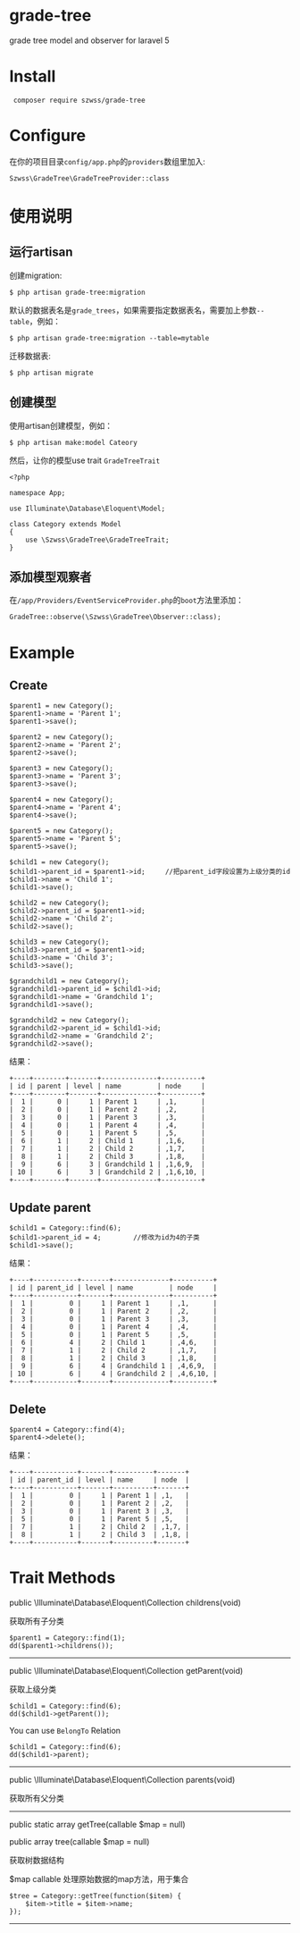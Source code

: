 # grade-tree

grade tree model and observer for laravel 5

# Install

     composer require szwss/grade-tree

# Configure

在你的项目目录`config/app.php`的`providers`数组里加入:

    Szwss\GradeTree\GradeTreeProvider::class
    
# 使用说明

## 运行artisan

创建migration:

    $ php artisan grade-tree:migration
    
默认的数据表名是`grade_trees`，如果需要指定数据表名，需要加上参数`--table`，例如：

    $ php artisan grade-tree:migration --table=mytable
    
迁移数据表:

    $ php artisan migrate

## 创建模型
    
使用artisan创建模型，例如：

    $ php artisan make:model Cateory
    
然后，让你的模型use trait `GradeTreeTrait`
    
    <?php
    
    namespace App;
    
    use Illuminate\Database\Eloquent\Model;
    
    class Category extends Model
    {
        use \Szwss\GradeTree\GradeTreeTrait;
    }


## 添加模型观察者

在`/app/Providers/EventServiceProvider.php`的`boot`方法里添加：

    GradeTree::observe(\Szwss\GradeTree\Observer::class);
    
    
# Example


## Create

    $parent1 = new Category();
    $parent1->name = 'Parent 1';
    $parent1->save();

    $parent2 = new Category();
    $parent2->name = 'Parent 2';
    $parent2->save();

    $parent3 = new Category();
    $parent3->name = 'Parent 3';
    $parent3->save();

    $parent4 = new Category();
    $parent4->name = 'Parent 4';
    $parent4->save();

    $parent5 = new Category();
    $parent5->name = 'Parent 5';
    $parent5->save();

    $child1 = new Category();
    $child1->parent_id = $parent1->id;     //把parent_id字段设置为上级分类的id
    $child1->name = 'Child 1';
    $child1->save();

    $child2 = new Category();
    $child2->parent_id = $parent1->id;
    $child2->name = 'Child 2';
    $child2->save();

    $child3 = new Category();
    $child3->parent_id = $parent1->id;
    $child3->name = 'Child 3';
    $child3->save();

    $grandchild1 = new Category();
    $grandchild1->parent_id = $child1->id;
    $grandchild1->name = 'Grandchild 1';
    $grandchild1->save();

    $grandchild2 = new Category();
    $grandchild2->parent_id = $child1->id;
    $grandchild2->name = 'Grandchild 2';
    $grandchild2->save();
           
           
结果：
            
    +----+--------+-------+--------------+----------+
    | id | parent | level | name         | node     |
    +----+--------+-------+--------------+----------+
    |  1 |      0 |     1 | Parent 1     | ,1,      |
    |  2 |      0 |     1 | Parent 2     | ,2,      |
    |  3 |      0 |     1 | Parent 3     | ,3,      |
    |  4 |      0 |     1 | Parent 4     | ,4,      |
    |  5 |      0 |     1 | Parent 5     | ,5,      |
    |  6 |      1 |     2 | Child 1      | ,1,6,    |
    |  7 |      1 |     2 | Child 2      | ,1,7,    |
    |  8 |      1 |     2 | Child 3      | ,1,8,    |
    |  9 |      6 |     3 | Grandchild 1 | ,1,6,9,  |
    | 10 |      6 |     3 | Grandchild 2 | ,1,6,10, |
    +----+--------+-------+--------------+----------+
        

## Update parent

    $child1 = Category::find(6);
    $child1->parent_id = 4;        //修改为id为4的子类
    $child1->save();

结果：

    +----+-----------+-------+--------------+----------+
    | id | parent_id | level | name         | node     |
    +----+-----------+-------+--------------+----------+
    |  1 |         0 |     1 | Parent 1     | ,1,      |
    |  2 |         0 |     1 | Parent 2     | ,2,      |
    |  3 |         0 |     1 | Parent 3     | ,3,      |
    |  4 |         0 |     1 | Parent 4     | ,4,      |
    |  5 |         0 |     1 | Parent 5     | ,5,      |
    |  6 |         4 |     2 | Child 1      | ,4,6,    |
    |  7 |         1 |     2 | Child 2      | ,1,7,    |
    |  8 |         1 |     2 | Child 3      | ,1,8,    |
    |  9 |         6 |     4 | Grandchild 1 | ,4,6,9,  |
    | 10 |         6 |     4 | Grandchild 2 | ,4,6,10, |
    +----+-----------+-------+--------------+----------+
    
    
## Delete

    $parent4 = Category::find(4);
    $parent4->delete();
    
结果：
    
    +----+-----------+-------+----------+-------+
    | id | parent_id | level | name     | node  |
    +----+-----------+-------+----------+-------+
    |  1 |         0 |     1 | Parent 1 | ,1,   |
    |  2 |         0 |     1 | Parent 2 | ,2,   |
    |  3 |         0 |     1 | Parent 3 | ,3,   |
    |  5 |         0 |     1 | Parent 5 | ,5,   |
    |  7 |         1 |     2 | Child 2  | ,1,7, |
    |  8 |         1 |     2 | Child 3  | ,1,8, |
    +----+-----------+-------+----------+-------+
    


# Trait Methods

public \Illuminate\Database\Eloquent\Collection childrens(void)

获取所有子分类

    $parent1 = Category::find(1);
    dd($parent1->childrens());
    
---
    
public \Illuminate\Database\Eloquent\Collection getParent(void)

获取上级分类


    $child1 = Category::find(6);
    dd($child1->getParent());
    
You can use `BelongTo` Relation
    
    $child1 = Category::find(6);
    dd($child1->parent);

---

public \Illuminate\Database\Eloquent\Collection parents(void)

获取所有父分类

---

public static array getTree(callable $map = null)

public array tree(callable $map = null)

获取树数据结构

$map callable 处理原始数据的map方法，用于集合

    
    $tree = Category::getTree(function($item) {
        $item->title = $item->name;
    });
    
---